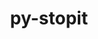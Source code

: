 ---
title: "py-stopit"
layout: cache
categories: [package, v0.18]
meta: {"versions": ["1.1.2"], "compilers": ["gcc@=7.3.1"], "oss": ["amzn2"], "platforms": ["linux"], "targets": ["aarch64", "graviton2", "x86_64_v3", "x86_64_v4"], "stacks": ["aws-isc", "aws-isc-aarch64"], "num_specs": 8, "num_specs_by_stack": {"aws-isc": 4, "aws-isc-aarch64": 4}}
spec_details: [{"hash": "csi7b3nhytzq5nfy37qidwitzsojyrjj", "compiler": "gcc@=7.3.1", "versions": ["1.1.2"], "os": "amzn2", "platform": "linux", "target": "x86_64_v3", "variants": [], "stacks": ["aws-isc"], "size": "-", "tarball": "https://binaries.spack.io/releases/v0.18/build_cache/linux-amzn2-x86_64_v3/gcc-7.3.1/py-stopit-1.1.2/linux-amzn2-x86_64_v3-gcc-7.3.1-py-stopit-1.1.2-csi7b3nhytzq5nfy37qidwitzsojyrjj.spack"}, {"hash": "wojagjbmjivkakmocjc4ct3v5xec4n44", "compiler": "gcc@=7.3.1", "versions": ["1.1.2"], "os": "amzn2", "platform": "linux", "target": "x86_64_v3", "variants": [], "stacks": ["aws-isc"], "size": "-", "tarball": "https://binaries.spack.io/releases/v0.18/build_cache/linux-amzn2-x86_64_v3/gcc-7.3.1/py-stopit-1.1.2/linux-amzn2-x86_64_v3-gcc-7.3.1-py-stopit-1.1.2-wojagjbmjivkakmocjc4ct3v5xec4n44.spack"}, {"hash": "gey372v2p7eotd2e5nxmgkx6hxdfsoed", "compiler": "gcc@=7.3.1", "versions": ["1.1.2"], "os": "amzn2", "platform": "linux", "target": "x86_64_v4", "variants": [], "stacks": ["aws-isc"], "size": "-", "tarball": "https://binaries.spack.io/releases/v0.18/build_cache/linux-amzn2-x86_64_v4/gcc-7.3.1/py-stopit-1.1.2/linux-amzn2-x86_64_v4-gcc-7.3.1-py-stopit-1.1.2-gey372v2p7eotd2e5nxmgkx6hxdfsoed.spack"}, {"hash": "isyrhrfifafgliviz2pi4eado6kuasiq", "compiler": "gcc@=7.3.1", "versions": ["1.1.2"], "os": "amzn2", "platform": "linux", "target": "x86_64_v4", "variants": [], "stacks": ["aws-isc"], "size": "-", "tarball": "https://binaries.spack.io/releases/v0.18/build_cache/linux-amzn2-x86_64_v4/gcc-7.3.1/py-stopit-1.1.2/linux-amzn2-x86_64_v4-gcc-7.3.1-py-stopit-1.1.2-isyrhrfifafgliviz2pi4eado6kuasiq.spack"}, {"hash": "ztimpve5e7jnzdw7qhwxeytqupqszz4o", "compiler": "gcc@=7.3.1", "versions": ["1.1.2"], "os": "amzn2", "platform": "linux", "target": "graviton2", "variants": [], "stacks": ["aws-isc-aarch64"], "size": "-", "tarball": "https://binaries.spack.io/releases/v0.18/build_cache/linux-amzn2-graviton2/gcc-7.3.1/py-stopit-1.1.2/linux-amzn2-graviton2-gcc-7.3.1-py-stopit-1.1.2-ztimpve5e7jnzdw7qhwxeytqupqszz4o.spack"}, {"hash": "7b2sldke4jhbodkiqoldpmkzdknr3z7m", "compiler": "gcc@=7.3.1", "versions": ["1.1.2"], "os": "amzn2", "platform": "linux", "target": "graviton2", "variants": [], "stacks": ["aws-isc-aarch64"], "size": "-", "tarball": "https://binaries.spack.io/releases/v0.18/build_cache/linux-amzn2-graviton2/gcc-7.3.1/py-stopit-1.1.2/linux-amzn2-graviton2-gcc-7.3.1-py-stopit-1.1.2-7b2sldke4jhbodkiqoldpmkzdknr3z7m.spack"}, {"hash": "efmhm53fskpmtfsdzvuuocvg26ckw2h4", "compiler": "gcc@=7.3.1", "versions": ["1.1.2"], "os": "amzn2", "platform": "linux", "target": "aarch64", "variants": [], "stacks": ["aws-isc-aarch64"], "size": "-", "tarball": "https://binaries.spack.io/releases/v0.18/build_cache/linux-amzn2-aarch64/gcc-7.3.1/py-stopit-1.1.2/linux-amzn2-aarch64-gcc-7.3.1-py-stopit-1.1.2-efmhm53fskpmtfsdzvuuocvg26ckw2h4.spack"}, {"hash": "gzxoz746pqibqnfofzpsv3pfhyktzi4z", "compiler": "gcc@=7.3.1", "versions": ["1.1.2"], "os": "amzn2", "platform": "linux", "target": "aarch64", "variants": [], "stacks": ["aws-isc-aarch64"], "size": "-", "tarball": "https://binaries.spack.io/releases/v0.18/build_cache/linux-amzn2-aarch64/gcc-7.3.1/py-stopit-1.1.2/linux-amzn2-aarch64-gcc-7.3.1-py-stopit-1.1.2-gzxoz746pqibqnfofzpsv3pfhyktzi4z.spack"}]
---